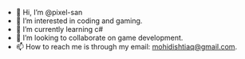 - 👋 Hi, I’m @pixel-san
- 👀 I’m interested in coding and gaming.
- 🌱 I’m currently learning c#
- 💞️ I’m looking to collaborate on game development.
- 📫 How to reach me is through my email: mohidishtiaq@gmail.com.

<!---
pixel-san/pixel-san is a ✨ special ✨ repository because its `README.md` (this file) appears on your GitHub profile.
You can click the Preview link to take a look at your changes.
--->



